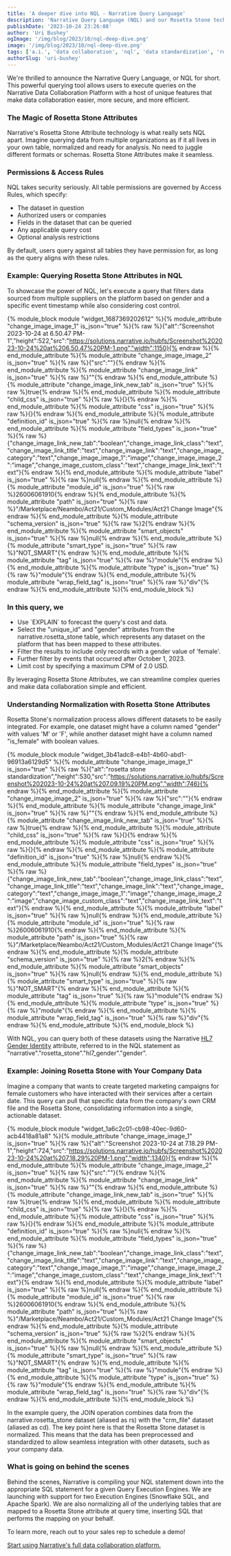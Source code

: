 ```yaml
---
title: 'A deeper dive into NQL - Narrative Query Language'
description: 'Narrative Query Language (NQL) and our Rosetta Stone technology is revolutionary technology.'
publishDate: '2023-10-24 23:26:08'
author: 'Uri Bushey'
ogImage: '/img/blog/2023/10/nql-deep-dive.png'
image: '/img/blog/2023/10/nql-deep-dive.png'
tags: ['a.i.', 'data collaboration', 'nql', 'data standardization', 'rosetta stone']
authorSlug: 'uri-bushey'
---
```

We're thrilled to announce the Narrative Query Language, or NQL for short. This powerful querying tool allows users to execute queries on the Narrative Data Collaboration Platform with a host of unique features that make data collaboration easier, more secure, and more efficient.  

### The Magic of Rosetta Stone Attributes  

Narrative's Rosetta Stone Attribute technology is what really sets NQL apart. Imagine querying data from multiple organizations as if it all lives in your own table, normalized and ready for analysis. No need to juggle different formats or schemas. Rosetta Stone Attributes make it seamless.  

### Permissions & Access Rules  

NQL takes security seriously. All table permissions are governed by Access Rules, which specify:

* The dataset in question
* Authorized users or companies
* Fields in the dataset that can be queried
* Any applicable query cost
* Optional analysis restrictions

By default, users query against all tables they have permission for, as long as the query aligns with these rules.  

### Example: Querying Rosetta Stone Attributes in NQL  

To showcase the power of NQL, let's execute a query that filters data sourced from multiple suppliers on the platform based on gender and a specific event timestamp while also considering cost control.

{% module\_block module "widget\_1687369202612" %}{% module\_attribute "change\_image\_image\_1" is\_json="true" %}{% raw %}{"alt":"Screenshot 2023-10-24 at 6.50.47 PM-1","height":522,"src":"<https://solutions.narrative.io/hubfs/Screenshot%202023-10-24%20at%206.50.47%20PM-1.png","width":1150}{%> endraw %}{% end\_module\_attribute %}{% module\_attribute "change\_image\_image\_2" is\_json="true" %}{% raw %}{"src":""}{% endraw %}{% end\_module\_attribute %}{% module\_attribute "change\_image\_link" is\_json="true" %}{% raw %}""{% endraw %}{% end\_module\_attribute %}{% module\_attribute "change\_image\_link\_new\_tab" is\_json="true" %}{% raw %}true{% endraw %}{% end\_module\_attribute %}{% module\_attribute "child\_css" is\_json="true" %}{% raw %}{}{% endraw %}{% end\_module\_attribute %}{% module\_attribute "css" is\_json="true" %}{% raw %}{}{% endraw %}{% end\_module\_attribute %}{% module\_attribute "definition\_id" is\_json="true" %}{% raw %}null{% endraw %}{% end\_module\_attribute %}{% module\_attribute "field\_types" is\_json="true" %}{% raw %}{"change\_image\_link\_new\_tab":"boolean","change\_image\_link\_class":"text","change\_image\_link\_title":"text","change\_image\_link":"text","change\_image\_category":"text","change\_image\_image\_1":"image","change\_image\_image\_2":"image","change\_image\_custom\_class":"text","change\_image\_link\_text":"text"}{% endraw %}{% end\_module\_attribute %}{% module\_attribute "label" is\_json="true" %}{% raw %}null{% endraw %}{% end\_module\_attribute %}{% module\_attribute "module\_id" is\_json="true" %}{% raw %}26006061910{% endraw %}{% end\_module\_attribute %}{% module\_attribute "path" is\_json="true" %}{% raw %}"/Marketplace/Neambo/Act21/Custom\_Modules/Act21 Change Image"{% endraw %}{% end\_module\_attribute %}{% module\_attribute "schema\_version" is\_json="true" %}{% raw %}2{% endraw %}{% end\_module\_attribute %}{% module\_attribute "smart\_objects" is\_json="true" %}{% raw %}null{% endraw %}{% end\_module\_attribute %}{% module\_attribute "smart\_type" is\_json="true" %}{% raw %}"NOT\_SMART"{% endraw %}{% end\_module\_attribute %}{% module\_attribute "tag" is\_json="true" %}{% raw %}"module"{% endraw %}{% end\_module\_attribute %}{% module\_attribute "type" is\_json="true" %}{% raw %}"module"{% endraw %}{% end\_module\_attribute %}{% module\_attribute "wrap\_field\_tag" is\_json="true" %}{% raw %}"div"{% endraw %}{% end\_module\_attribute %}{% end\_module\_block %}

### In this query, we  

* Use \`EXPLAIN\` to forecast the query's cost and data.
* Select the "unique\_id" and "gender" attributes from the narrative.rosetta\_stone table, which represents any dataset on the platform that has been mapped to these attributes.
* Filter the results to include only records with a gender value of 'female'.
* Further filter by events that occurred after October 1, 2023.
* Limit cost by specifying a maximum CPM of 2.0 USD.

By leveraging Rosetta Stone Attributes, we can streamline complex queries and make data collaboration simple and efficient.

### Understanding Normalization with Rosetta Stone Attributes  

Rosetta Stone's normalization process allows different datasets to be easily integrated. For example, one dataset might have a column named "gender" with values 'M' or 'F', while another dataset might have a column named "is\_female" with boolean values.  
  
{% module\_block module "widget\_3b41adc8-e4b1-4b60-abd1-96913a6129d5" %}{% module\_attribute "change\_image\_image\_1" is\_json="true" %}{% raw %}{"alt":"rosetta stone standardization","height":530,"src":"<https://solutions.narrative.io/hubfs/Screenshot%202023-10-24%20at%207.09.19%20PM.png","width":746}{%> endraw %}{% end\_module\_attribute %}{% module\_attribute "change\_image\_image\_2" is\_json="true" %}{% raw %}{"src":""}{% endraw %}{% end\_module\_attribute %}{% module\_attribute "change\_image\_link" is\_json="true" %}{% raw %}""{% endraw %}{% end\_module\_attribute %}{% module\_attribute "change\_image\_link\_new\_tab" is\_json="true" %}{% raw %}true{% endraw %}{% end\_module\_attribute %}{% module\_attribute "child\_css" is\_json="true" %}{% raw %}{}{% endraw %}{% end\_module\_attribute %}{% module\_attribute "css" is\_json="true" %}{% raw %}{}{% endraw %}{% end\_module\_attribute %}{% module\_attribute "definition\_id" is\_json="true" %}{% raw %}null{% endraw %}{% end\_module\_attribute %}{% module\_attribute "field\_types" is\_json="true" %}{% raw %}{"change\_image\_link\_new\_tab":"boolean","change\_image\_link\_class":"text","change\_image\_link\_title":"text","change\_image\_link":"text","change\_image\_category":"text","change\_image\_image\_1":"image","change\_image\_image\_2":"image","change\_image\_custom\_class":"text","change\_image\_link\_text":"text"}{% endraw %}{% end\_module\_attribute %}{% module\_attribute "label" is\_json="true" %}{% raw %}null{% endraw %}{% end\_module\_attribute %}{% module\_attribute "module\_id" is\_json="true" %}{% raw %}26006061910{% endraw %}{% end\_module\_attribute %}{% module\_attribute "path" is\_json="true" %}{% raw %}"/Marketplace/Neambo/Act21/Custom\_Modules/Act21 Change Image"{% endraw %}{% end\_module\_attribute %}{% module\_attribute "schema\_version" is\_json="true" %}{% raw %}2{% endraw %}{% end\_module\_attribute %}{% module\_attribute "smart\_objects" is\_json="true" %}{% raw %}null{% endraw %}{% end\_module\_attribute %}{% module\_attribute "smart\_type" is\_json="true" %}{% raw %}"NOT\_SMART"{% endraw %}{% end\_module\_attribute %}{% module\_attribute "tag" is\_json="true" %}{% raw %}"module"{% endraw %}{% end\_module\_attribute %}{% module\_attribute "type" is\_json="true" %}{% raw %}"module"{% endraw %}{% end\_module\_attribute %}{% module\_attribute "wrap\_field\_tag" is\_json="true" %}{% raw %}"div"{% endraw %}{% end\_module\_attribute %}{% end\_module\_block %}

With NQL, you can query both of these datasets using the Narrative [HL7 Gender Identity](https://app.narrative.io/attributes/h-l-7-gender-identity) attribute, referred to in the NQL statement as "narrative"."rosetta\_stone"."hl7\_gender"."gender".

### Example: Joining Rosetta Stone with Your Company Data  

Imagine a company that wants to create targeted marketing campaigns for female customers who have interacted with their services after a certain date. This query can pull that specific data from the company's own CRM file and the Rosetta Stone, consolidating information into a single, actionable dataset.

{% module\_block module "widget\_1a6c2c01-cb98-40ec-9d60-acb4418a81a8" %}{% module\_attribute "change\_image\_image\_1" is\_json="true" %}{% raw %}{"alt":"Screenshot 2023-10-24 at 7.18.29 PM-1","height":724,"src":"<https://solutions.narrative.io/hubfs/Screenshot%202023-10-24%20at%207.18.29%20PM-1.png","width":1340}{%> endraw %}{% end\_module\_attribute %}{% module\_attribute "change\_image\_image\_2" is\_json="true" %}{% raw %}{"src":""}{% endraw %}{% end\_module\_attribute %}{% module\_attribute "change\_image\_link" is\_json="true" %}{% raw %}""{% endraw %}{% end\_module\_attribute %}{% module\_attribute "change\_image\_link\_new\_tab" is\_json="true" %}{% raw %}true{% endraw %}{% end\_module\_attribute %}{% module\_attribute "child\_css" is\_json="true" %}{% raw %}{}{% endraw %}{% end\_module\_attribute %}{% module\_attribute "css" is\_json="true" %}{% raw %}{}{% endraw %}{% end\_module\_attribute %}{% module\_attribute "definition\_id" is\_json="true" %}{% raw %}null{% endraw %}{% end\_module\_attribute %}{% module\_attribute "field\_types" is\_json="true" %}{% raw %}{"change\_image\_link\_new\_tab":"boolean","change\_image\_link\_class":"text","change\_image\_link\_title":"text","change\_image\_link":"text","change\_image\_category":"text","change\_image\_image\_1":"image","change\_image\_image\_2":"image","change\_image\_custom\_class":"text","change\_image\_link\_text":"text"}{% endraw %}{% end\_module\_attribute %}{% module\_attribute "label" is\_json="true" %}{% raw %}null{% endraw %}{% end\_module\_attribute %}{% module\_attribute "module\_id" is\_json="true" %}{% raw %}26006061910{% endraw %}{% end\_module\_attribute %}{% module\_attribute "path" is\_json="true" %}{% raw %}"/Marketplace/Neambo/Act21/Custom\_Modules/Act21 Change Image"{% endraw %}{% end\_module\_attribute %}{% module\_attribute "schema\_version" is\_json="true" %}{% raw %}2{% endraw %}{% end\_module\_attribute %}{% module\_attribute "smart\_objects" is\_json="true" %}{% raw %}null{% endraw %}{% end\_module\_attribute %}{% module\_attribute "smart\_type" is\_json="true" %}{% raw %}"NOT\_SMART"{% endraw %}{% end\_module\_attribute %}{% module\_attribute "tag" is\_json="true" %}{% raw %}"module"{% endraw %}{% end\_module\_attribute %}{% module\_attribute "type" is\_json="true" %}{% raw %}"module"{% endraw %}{% end\_module\_attribute %}{% module\_attribute "wrap\_field\_tag" is\_json="true" %}{% raw %}"div"{% endraw %}{% end\_module\_attribute %}{% end\_module\_block %}

In the example query, the JOIN operation combines data from the narrative.rosetta\_stone dataset (aliased as rs) with the "crm\_file" dataset (aliased as cd). The key point here is that the Rosetta Stone dataset is normalized. This means that the data has been preprocessed and standardized to allow seamless integration with other datasets, such as your company data.

### What is going on behind the scenes  

Behind the scenes, Narrative is compiling your NQL statement down into the appropriate SQL statement for a given Query Execution Engines. We are launching with support for two Execution Engines (Snowflake SQL, and Apache Spark). We are also normalizing all of the underlying tables that are mapped to a Rosetta Stone attribute at query time, inserting SQL that performs the mapping on your behalf.

To learn more, reach out to your sales rep to schedule a demo!

[Start using Narrative's full data collaboration platform.](/contact)
